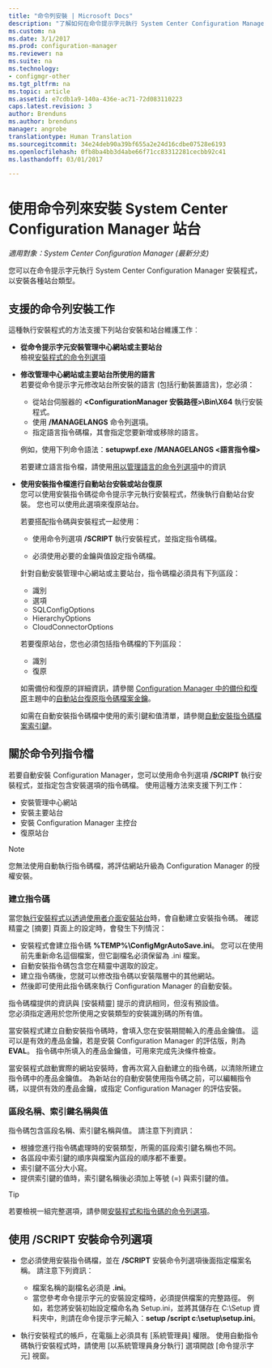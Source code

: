 ```yaml
---
title: "命令列安裝 | Microsoft Docs"
description: "了解如何在命令提示字元執行 System Center Configuration Manager 安裝程式，以進行各種站台安裝。"
ms.custom: na
ms.date: 3/1/2017
ms.prod: configuration-manager
ms.reviewer: na
ms.suite: na
ms.technology:
- configmgr-other
ms.tgt_pltfrm: na
ms.topic: article
ms.assetid: e7cdb1a9-140a-436e-ac71-72d083110223
caps.latest.revision: 3
author: Brenduns
ms.author: brenduns
manager: angrobe
translationtype: Human Translation
ms.sourcegitcommit: 34e24deb90a39bf655a2e24d16cdbe07528e6193
ms.openlocfilehash: 0fb8ba4bb3d4abe66f71cc83312281cecbb92c41
ms.lasthandoff: 03/01/2017

---
```

# <a name="use-a-command-line-to-install-system-center-configuration-manager-sites"></a>使用命令列來安裝 System Center Configuration Manager 站台

*適用對象：System Center Configuration Manager (最新分支)*

 您可以在命令提示字元執行 System Center Configuration Manager 安裝程式，以安裝各種站台類型。

## <a name="supported-tasks-for-command-line-installations"></a>支援的命令列安裝工作
 這種執行安裝程式的方法支援下列站台安裝和站台維護工作︰

-   **從命令提示字元安裝管理中心網站或主要站台**  
  檢視[安裝程式的命令列選項](../../../../core/servers/deploy/install/command-line-options-for-setup.md)

 -  **修改管理中心網站或主要站台所使用的語言**  
    若要從命令提示字元修改站台所安裝的語言 (包括行動裝置語言)，您必須：  

     -   從站台伺服器的 **&lt;ConfigurationManager 安裝路徑\>\Bin\X64** 執行安裝程式。
     -   使用 **/MANAGELANGS** 命令列選項。
     -   指定語言指令碼檔，其會指定您要新增或移除的語言。  

    例如，使用下列命令語法：**setupwpf.exe /MANAGELANGS &lt;語言指令檔\>**  

    若要建立語言指令檔，請使用[用以管理語言的命令列選項](../../../../core/servers/deploy/install/command-line-options-for-setup.md#bkmk_Lang)中的資訊  

 -  **使用安裝指令檔進行自動站台安裝或站台復原**  
    您可以使用安裝指令碼從命令提示字元執行安裝程式，然後執行自動站台安裝。 您也可以使用此選項來復原站台。    

    若要搭配指令碼與安裝程式一起使用：  

    -   使用命令列選項 **/SCRIPT** 執行安裝程式，並指定指令碼檔。  

    -   必須使用必要的金鑰與值設定指令碼檔。  

    針對自動安裝管理中心網站或主要站台，指令碼檔必須具有下列區段：  

    -   識別    
    -   選項    
    -   SQLConfigOptions    
    -   HierarchyOptions    
    -   CloudConnectorOptions   

    若要復原站台，您也必須包括指令碼檔的下列區段：  

    -   識別  
    -   復原

    如需備份和復原的詳細資訊，請參閱 [Configuration Manager 中的備份和復原](../../../../protect/understand/backup-and-recovery.md)主題中的[自動站台復原指令碼檔案金鑰](../../../../protect/understand/backup-and-recovery.md#BKMK_UnattendedSiteRecoveryKeys)。  

    如需在自動安裝指令碼檔中使用的索引鍵和值清單，請參閱[自動安裝指令碼檔案索引鍵](../../../../core/servers/deploy/install/command-line-options-for-setup.md#bkmk_Unattended)。  

## <a name="about-the-command-line-script-file"></a>關於命令列指令檔  

 若要自動安裝 Configuration Manager，您可以使用命令列選項 **/SCRIPT** 執行安裝程式，並指定包含安裝選項的指令碼檔。 使用這種方法來支援下列工作：  

-   安裝管理中心網站  
-   安裝主要站台  
-   安裝 Configuration Manager 主控台  
-   復原站台  

> [!NOTE]  
>  您無法使用自動執行指令碼檔，將評估網站升級為 Configuration Manager 的授權安裝。  

### <a name="create-the-script"></a>建立指令碼
當您[執行安裝程式以透過使用者介面安裝站台](../../../../core/servers/deploy/install/use-the-setup-wizard-to-install-sites.md)時，會自動建立安裝指令碼。  確認精靈之 [摘要] 頁面上的設定時，會發生下列情況：  

-   安裝程式會建立指令碼 **%TEMP%\ConfigMgrAutoSave.ini**。  您可以在使用前先重新命名這個檔案，但它副檔名必須保留為 .ini 檔案。  
-   自動安裝指令碼包含您在精靈中選取的設定。  
-   建立指令碼後，您就可以修改指令碼以安裝階層中的其他網站。  
-   然後即可使用此指令碼來執行 Configuration Manager 的自動安裝。  

指令碼檔提供的資訊與 [安裝精靈] 提示的資訊相同，但沒有預設值。   
您必須指定適用於您所使用之安裝類型的安裝識別碼的所有值。   

當安裝程式建立自動安裝指令碼時，會填入您在安裝期間輸入的產品金鑰值。 這可以是有效的產品金鑰，若是安裝 Configuration Manager 的評估版，則為 **EVAL**。 指令碼中所填入的產品金鑰值，可用來完成先決條件檢查。   

當安裝程式啟動實際的網站安裝時，會再次寫入自動建立的指令碼，以清除所建立指令碼中的產品金鑰值。 為新站台的自動安裝使用指令碼之前，可以編輯指令碼，以提供有效的產品金鑰，或指定 Configuration Manager 的評估安裝。  

### <a name="section-names-key-names-and-values"></a>區段名稱、索引鍵名稱與值
指令碼包含區段名稱、索引鍵名稱與值。 請注意下列資訊：
-   根據您進行指令碼處理時的安裝類型，所需的區段索引鍵名稱也不同。
-   各區段中索引鍵的順序與檔案內區段的順序都不重要。     
-   索引鍵不區分大小寫。  
-   提供索引鍵的值時，索引鍵名稱後必須加上等號 (=) 與索引鍵的值。    

> [!TIP]  
>  若要檢視一組完整選項，請參閱[安裝程式和指令碼的命令列選項](../../../../core/servers/deploy/install/command-line-options-for-setup.md)。  

## <a name="use-the-script-setup-command-line-option"></a>使用 /SCRIPT 安裝命令列選項

-   您必須使用安裝指令碼檔，並在 **/SCRIPT** 安裝命令列選項後面指定檔案名稱。 請注意下列資訊：   
    -   檔案名稱的副檔名必須是 **.ini**。  
    -   當您參考命令提示字元的安裝設定檔時，必須提供檔案的完整路徑。 例如，若您將安裝初始設定檔命名為 Setup.ini，並將其儲存在 C:\Setup 資料夾中，則請在命令提示字元輸入：**setup /script c:\setup\setup.ini**。  

-   執行安裝程式的帳戶，在電腦上必須具有 [系統管理員] 權限。 使用自動指令碼執行安裝程式時，請使用 [以系統管理員身分執行] 選項開啟 [命令提示字元] 視窗。   

